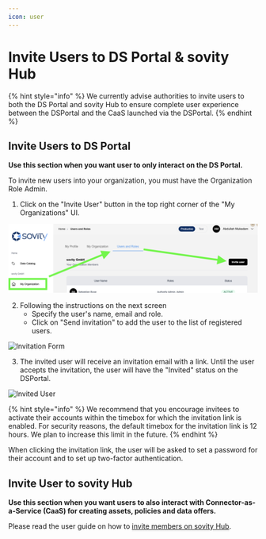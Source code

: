 ```yaml
---
icon: user
---
```


# Invite Users to DS Portal & sovity Hub

{% hint style="info" %} We currently advise authorities to invite users to both the DS Portal and sovity Hub to ensure complete user experience between the DSPortal and the CaaS launched via the DSPortal. {% endhint %}

## Invite Users to DS Portal

**Use this section when you want user to only interact on the DS Portal.**

To invite new users into your organization, you must have the Organization Role Admin.

1. Click on the "Invite User" button in the top right corner of the "My Organizations" UI.

![Organizations Page](images/admin-1.png)

2. Following the instructions on the next screen
   - Specify the user's name, email and role.
   - Click on "Send invitation" to add the user to the list of registered users.

![Invitation Form](images/invitation-form.png)

3. The invited user will receive an invitation email with a link. Until the user accepts the invitation, the user will have the "Invited" status on the DSPortal.

![Invited User](images/invited-user.png)

{% hint style="info" %} We recommend that you encourage invitees to activate their accounts within the timebox for which the invitation link is enabled. For security reasons, the default timebox for the invitation link is 12 hours. We plan to increase this limit in the future. {% endhint %}

When clicking the invitation link, the user will be asked to set a password for their account and to set up two-factor authentication.

## Invite User to sovity Hub

**Use this section when you want users to also interact with Connector-as-a-Service (CaaS) for creating assets, policies and data offers.**

Please read the user guide on how to [invite members on sovity Hub](https://hub.docs.sovity.de/my-organizations/members#invite-members). 
